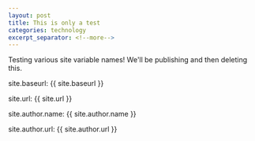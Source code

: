 ```yaml
---
layout: post
title: This is only a test
categories: technology
excerpt_separator: <!--more-->
---
```


Testing various site variable names! We'll be publishing and then deleting this.

site.baseurl: {{ site.baseurl }}

site.url: {{ site.url }}

site.author.name: {{ site.author.name }}

site.author.url: {{ site.author.url }}
